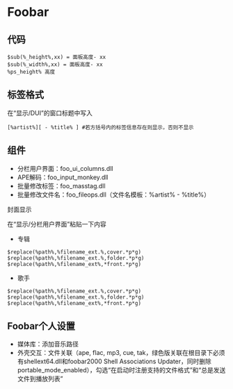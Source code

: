 # Foobar

## 代码

```text
$sub(%_height%,xx) = 面板高度- xx
$sub(%_width%,xx) = 面板高度- xx
%ps_height% 高度
```

## 标签格式

在“显示/DUI”的窗口标题中写入

```text
[%artist%][ - %title% ] #若方括号内的标签信息存在则显示，否则不显示
```

## 组件

* 分栏用户界面：foo\_ui\_columns.dll
* APE解码：foo\_input\_monkey.dll
* 批量修改标签：foo\_masstag.dll
* 批量修改文件名：foo\_fileops.dll（文件名模板：%artist% - %title%）

封面显示

在“显示/分栏用户界面”粘贴一下内容

* 专辑

```text
$replace(%path%,%filename_ext.%,cover.*p*g)
$replace(%path%,%filename_ext.%,folder.*p*g)
$replace(%path%,%filename_ext%,*front.*p*g)
```

* 歌手

```text
$replace(%path%,%filename_ext.%,cover.*p*g)
$replace(%path%,%filename_ext.%,folder.*p*g)
$replace(%path%,%filename_ext%,*front.*p*g)
```

## Foobar个人设置

* 媒体库：添加音乐路径
* 外壳交互：文件关联（ape, flac, mp3, cue, tak，绿色版关联在根目录下必须有shellext64.dll和foobar2000 Shell Associations Updater，同时删除portable\_mode\_enabled），勾选“在启动时注册支持的文件格式”和“总是发送文件到播放列表”

